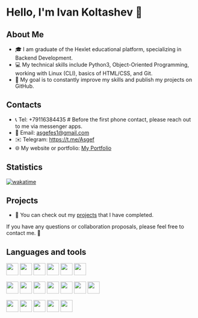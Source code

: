 # Hello, I'm Ivan Koltashev 👋

## About Me
- 🎓 I am graduate of the Hexlet  educational platform, specializing in Backend Development.
- 💻 My technical skills include Python3, Object-Oriented Programming, working with Linux (CLI), basics of HTML/CSS, and Git.
- 🌱 My goal is to constantly improve my skills and publish my projects on GitHub.

## Contacts
- 📞 Tel: +79116384435  \#  Before the first phone contact, please reach out to me via messenger apps.
- 📧 Email: asgefes1@gmail.com
- ✉️ Telegram: https://t.me/Asgef
- 🌐 My website or portfolio: [My Portfolio](https://asgef.github.io)

## Statistics
[![wakatime](https://wakatime.com/badge/user/018c4031-c37e-4bef-9e6c-859fe4594dc2.svg)](https://wakatime.com/@018c4031-c37e-4bef-9e6c-859fe4594dc2)

## Projects
- 🚀 You can check out my [projects](https://asgef.github.io) that I have completed.

If you have any questions or collaboration proposals, please feel free to contact me. 🚀

## Languages and tools
<img height="32" width="32" src="https://cdn.simpleicons.org/python/_/eee" />   <img height="32" width="32" src="https://cdn.simpleicons.org/django/_/eee" />   <img height="32" width="32" src="https://cdn.simpleicons.org/flask/_/eee" />   <img height="32" width="32" src="https://cdn.simpleicons.org/HTML5/_/eee" />    <img height="32" width="32" src="https://cdn.simpleicons.org/CSS3/_/eee" />    <img height="32" width="32" src="https://cdn.simpleicons.org/bootstrap/_/eee" />

<img height="32" width="32" src="https://cdn.simpleicons.org/Linux/_/eee" />    <img height="32" width="32" src="https://cdn.simpleicons.org/Ubuntu/_/eee" />    <img height="32" width="32" src="https://cdn.simpleicons.org/Zsh/_/eee" />   <img height="32" width="32" src="https://cdn.simpleicons.org/PyCharm/_/eee" />    <img height="32" width="32" src="https://cdn.simpleicons.org/visualstudiocode/_/eee" />    <img height="32" width="32" src="https://cdn.simpleicons.org/Postman/_/eee" />    <img height="32" width="32" src="https://cdn.simpleicons.org/dbeaver/_/eee" />

<img height="32" width="32" src="https://cdn.simpleicons.org/Docker/_/eee" />   <img height="32" width="32" src="https://cdn.simpleicons.org/postgreSQL/_/eee" />   <img height="32" width="32" src="https://cdn.simpleicons.org/git/_/eee" />   <img height="32" width="32" src="https://cdn.simpleicons.org/Ansible/_/eee" />   <img height="32" width="32" src="https://cdn.simpleicons.org/Vagrant/_/eee" />   



<!--
**Asgef/Asgef** is a ✨ _special_ ✨ repository because its `README.md` (this file) appears on your GitHub profile.

Here are some ideas to get you started:

- 🔭 I’m currently working on ...
- 🌱 I’m currently learning ...
- 👯 I’m looking to collaborate on ...
- 🤔 I’m looking for help with ...
- 💬 Ask me about ...
- 📫 How to reach me: ...
- 😄 Pronouns: ...
- ⚡ Fun fact: ...
-->
